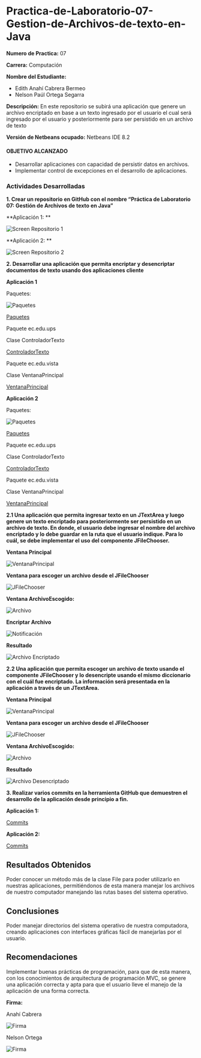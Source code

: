 # Practica-de-Laboratorio-07-Gestion-de-Archivos-de-texto-en-Java

**Numero de Practica:**
07

**Carrera:** 
Computación

**Nombre del Estudiante:**

* Edith Anahí Cabrera Bermeo
* Nelson Paúl Ortega Segarra

**Descripción:**
En este repositorio se subirá una aplicación que genere un archivo encriptado en base a un texto ingresado por el usuario el cual será ingresado por el usuario y posteriormente para ser persistido en un archivo de texto

**Versión de Netbeans ocupado:** 
Netbeans IDE 8.2

#### OBJETIVO ALCANZADO

* Desarrollar aplicaciones con capacidad de persistir datos en archivos. 
* Implementar control de excepciones en el desarrollo de aplicaciones.

### Actividades Desarrolladas

**1.	Crear un repositorio en GitHub con el nombre “Práctica de Laboratorio 07: Gestión de Archivos de texto en Java”**

**Aplicación 1: **

![Screen Repositorio 1](https://github.com/AnahiCb/Imagenes-Practica07/blob/master/Screen%20Repositorio.png)

**Aplicación 2: **

![Screen Repositorio 2](https://github.com/AnahiCb/Imagenes-Practica07/blob/master/Screen%20Repositorio%202.png)

**2.	Desarrollar una aplicación que permita encriptar y desencriptar documentos de texto usando dos aplicaciones cliente**

**Aplicación 1**

Paquetes:

![Paquetes](https://github.com/AnahiCb/Imagenes-Practica07/blob/master/Screen%20paquetes%201.jpeg)

[Paquetes](https://github.com/orteganelson/Practica-de-Laboratorio-07-Gestion-de-Archivos-de-texto-en-Java/tree/master/src/ec/edu/ups)

Paquete ec.edu.ups

Clase ControladorTexto

[ControladorTexto](https://github.com/orteganelson/Practica-de-Laboratorio-07-Gestion-de-Archivos-de-texto-en-Java/blob/master/src/ec/edu/ups/controlador/ControladorTexto.java)

Paquete ec.edu.vista

Clase VentanaPrincipal

[VentanaPrincipal](https://github.com/orteganelson/Practica-de-Laboratorio-07-Gestion-de-Archivos-de-texto-en-Java/blob/master/src/ec/edu/ups/vista/VentanaPrincipal.java)

**Aplicación 2**

Paquetes:

![Paquetes](https://github.com/AnahiCb/Imagenes-Practica07/blob/master/Screen%20paquetes%202.png)

[Paquetes](https://github.com/orteganelson/Practica-de-Laboratorio-07-Gestion-de-Archivos-de-texto-en-Java-Punto-2/tree/master/src/ec/edu/ups)

Paquete ec.edu.ups

Clase ControladorTexto

[ControladorTexto](https://github.com/orteganelson/Practica-de-Laboratorio-07-Gestion-de-Archivos-de-texto-en-Java-Punto-2/blob/master/src/ec/edu/ups/controlador/ControladorTexto.java)

Paquete ec.edu.vista

Clase VentanaPrincipal

[VentanaPrincipal](https://github.com/orteganelson/Practica-de-Laboratorio-07-Gestion-de-Archivos-de-texto-en-Java-Punto-2/blob/master/src/ec/edu/ups/vista/VentanaPrincipal.java)

**2.1	Una aplicación que permita ingresar texto en un JTextArea y luego genere un texto encriptado para posteriormente ser persistido en un archivo de texto. En donde, el usuario debe ingresar el nombre del archivo encriptado y lo debe guardar en la ruta que el usuario indique. Para lo cuál, se debe implementar el uso del componente JFileChooser.**

**Ventana Principal**

![VentanaPrincipal](https://github.com/AnahiCb/Imagenes-Practica07/blob/master/Screen%20VentanaPrincipal1.jpg)

**Ventana para escoger un archivo desde el JFileChooser**

![JFileChooser](https://github.com/AnahiCb/Imagenes-Practica07/blob/master/Screen%20EscogerArchivo1.jpg)

**Ventana ArchivoEscogido:**

![Archivo](https://github.com/AnahiCb/Imagenes-Practica07/blob/master/Screen%20Archivo1.jpg)

**Encriptar Archivo**

![Notificación](https://github.com/AnahiCb/Imagenes-Practica07/blob/master/Screen%20Notificacion1.jpg)

**Resultado**

![Archivo Encriptado](https://github.com/AnahiCb/Imagenes-Practica07/blob/master/Screen%20ArchivoEncriptado.jpg)

**2.2	Una aplicación que permita escoger un archivo de texto usando el componente JFileChooser y lo desencripte usando el mismo diccionario con el cuál fue encriptado. La información será presentada en la aplicación a través de un JTextArea.**

**Ventana Principal**

![VentanaPrincipal](https://github.com/AnahiCb/Imagenes-Practica07/blob/master/Screen%20VentanaPrincipal2.jpg)

**Ventana para escoger un archivo desde el JFileChooser**

![JFileChooser](https://github.com/AnahiCb/Imagenes-Practica07/blob/master/Screen%20EscogerArchivo2.jpg)

**Ventana ArchivoEscogido:**

![Archivo](https://github.com/AnahiCb/Imagenes-Practica07/blob/master/Screen%20Archivo2.jpg)

**Resultado**

![Archivo Desencriptado](https://github.com/AnahiCb/Imagenes-Practica07/blob/master/Screen%20ArchivoDesencriptado.jpg)

**3.	Realizar varios commits en la herramienta GitHub que demuestren el desarrollo de la aplicación desde principio a fin.**

**Aplicación 1:**

[Commits](https://github.com/orteganelson/Practica-de-Laboratorio-07-Gestion-de-Archivos-de-texto-en-Java-Punto-2/commits/master)

**Aplicación 2:**

[Commits](https://github.com/orteganelson/Practica-de-Laboratorio-07-Gestion-de-Archivos-de-texto-en-Java-Punto-2/commits/master)

## Resultados Obtenidos

Poder conocer un método más de la clase File para poder utilizarlo en nuestras aplicaciones, permitiéndonos de esta manera manejar los archivos de nuestro computador manejando las rutas bases del sistema operativo.

## Conclusiones

Poder manejar directorios del sistema operativo de nuestra computadora, creando aplicaciones con interfaces gráficas fácil de manejarlas por el usuario.

## Recomendaciones

Implementar buenas prácticas de programación, para que de esta manera, con los conocimientos de arquitectura de programación MVC, se genere una aplicación correcta y apta para que el usuario lleve el manejo de la aplicación de una forma correcta.

**Firma:**

Anahí Cabrera

![Firma](https://github.com/AnahiCb/Imagenes-Practica07/blob/master/FirmaAnah%C3%ADCabrera.jpg)

Nelson Ortega 

![Firma](https://github.com/AnahiCb/Imagenes-Practica07/blob/master/FirmaNelsonOrtega.jpeg)
